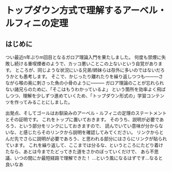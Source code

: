 # トップダウン方式で理解するアーベル・ルフィニの定理

## はじめに
つい最近n年ぶりm回目となるガロア理論入門を果たしました。
何度も禁煙に失敗し続ける重喫煙者のようで、カッコ悪いことこの上ないという自覚があります。
ところが、同じような状況にいる兄弟/姉妹らは存外に多いのではないだろうかとも愚考します。
そこで、かじったり離れたりを繰り返しつつも―――さながら喉の奥に刺さった魚の小骨のように―――
ガロア理論のことが忘れられない諸兄らのために、「そこはもうわかっているよ」
という箇所を効率よく飛ばしつつ、理解を少しずつ進めていくため、「トップダウン形式の」学習コンテンツを作ってみることにしました。

出発点、そしてゴールはお馴染みのアーベル・ルフィニの定理のステートメントとその証明です。
これをトップに置いておきます。
そのうち、説明が必要であろう、という部分をリンクにしておきますので、
読んでいてい意味が分からないな、と感じたらそのリンクから説明を確認してみてください。
リンクからとんだ先でさらに説明が必要であろう、と思われる部分にはさらにリンクが貼られています。
これを繰り返して、ここまでは分るな、というところにたどり着けたなら、あとは今までたどってきた道をさかのぼっていくだけで、
あら不思議、いつの間にか最短経路で理解できた！
…という風になるはずです…なると良いなあ

